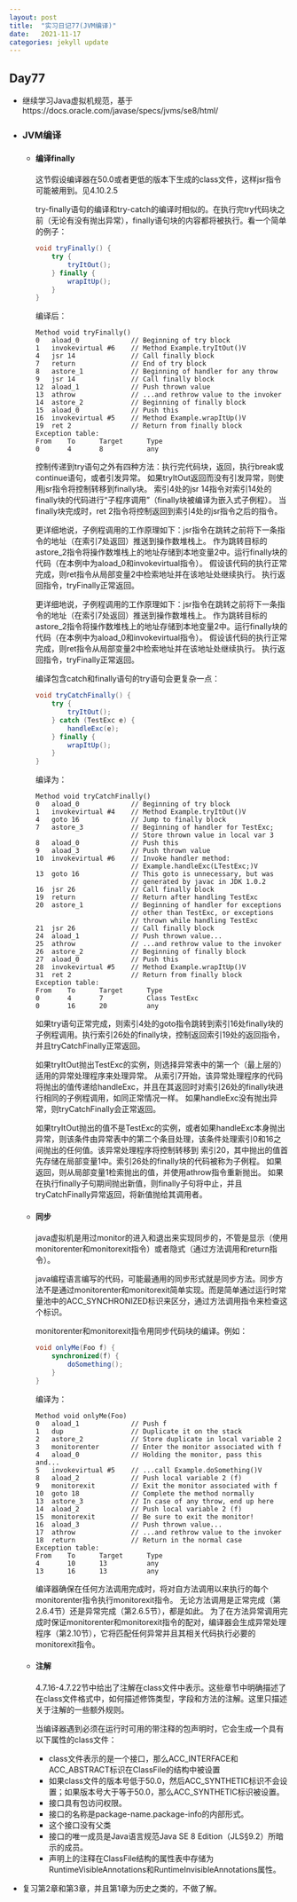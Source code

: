 ```yaml
---
layout: post
title:  "实习日记77(JVM编译)"
date:   2021-11-17
categories: jekyll update
---
```


## Day77

- 继续学习Java虚拟机规范，基于https://docs.oracle.com/javase/specs/jvms/se8/html/

- ### JVM编译

  - #### 编译finally

    这节假设编译器在50.0或者更低的版本下生成的class文件，这样jsr指令可能被用到。见4.10.2.5

    try-finally语句的编译和try-catch的编译时相似的。在执行完try代码块之前（无论有没有抛出异常），finally语句块的内容都将被执行。看一个简单的例子：

    ```java
    void tryFinally() {
        try {
            tryItOut();
        } finally {
            wrapItUp();
        }
    }
    ```

    编译后：

    ```
    Method void tryFinally()
    0   aload_0             // Beginning of try block
    1   invokevirtual #6    // Method Example.tryItOut()V
    4   jsr 14              // Call finally block
    7   return              // End of try block
    8   astore_1            // Beginning of handler for any throw
    9   jsr 14              // Call finally block
    12  aload_1             // Push thrown value
    13  athrow              // ...and rethrow value to the invoker
    14  astore_2            // Beginning of finally block
    15  aload_0             // Push this
    16  invokevirtual #5    // Method Example.wrapItUp()V
    19  ret 2               // Return from finally block
    Exception table:
    From    To      Target      Type
    0       4       8           any
    ```

    控制传递到try语句之外有四种方法：执行完代码块，返回，执行break或continue语句，或者引发异常。 如果tryItOut返回而没有引发异常，则使用jsr指令将控制转移到finally块。 索引4处的jsr 14指令对索引14处的finally块的代码进行“子程序调用”（finally块被编译为嵌入式子例程）。 当finally块完成时，ret 2指令将控制返回到索引4处的jsr指令之后的指令。

    更详细地说，子例程调用的工作原理如下：jsr指令在跳转之前将下一条指令的地址（在索引7处返回）推送到操作数堆栈上。 作为跳转目标的astore_2指令将操作数堆栈上的地址存储到本地变量2中。运行finally块的代码（在本例中为aload_0和invokevirtual指令）。 假设该代码的执行正常完成，则ret指令从局部变量2中检索地址并在该地址处继续执行。 执行返回指令，tryFinally正常返回。

    更详细地说，子例程调用的工作原理如下：jsr指令在跳转之前将下一条指令的地址（在索引7处返回）推送到操作数堆栈上。 作为跳转目标的astore_2指令将操作数堆栈上的地址存储到本地变量2中。运行finally块的代码（在本例中为aload_0和invokevirtual指令）。 假设该代码的执行正常完成，则ret指令从局部变量2中检索地址并在该地址处继续执行。 执行返回指令，tryFinally正常返回。

    编译包含catch和finally语句的try语句会更复杂一点：

    ```java
    void tryCatchFinally() {
        try {
            tryItOut();
        } catch (TestExc e) {
            handleExc(e);
        } finally {
            wrapItUp();
        }
    }
    ```

    编译为：

    ```
    Method void tryCatchFinally()
    0   aload_0             // Beginning of try block
    1   invokevirtual #4    // Method Example.tryItOut()V
    4   goto 16             // Jump to finally block
    7   astore_3            // Beginning of handler for TestExc;
                            // Store thrown value in local var 3
    8   aload_0             // Push this
    9   aload_3             // Push thrown value
    10  invokevirtual #6    // Invoke handler method:
                            // Example.handleExc(LTestExc;)V
    13  goto 16             // This goto is unnecessary, but was
                            // generated by javac in JDK 1.0.2
    16  jsr 26              // Call finally block
    19  return              // Return after handling TestExc
    20  astore_1            // Beginning of handler for exceptions
                            // other than TestExc, or exceptions
                            // thrown while handling TestExc
    21  jsr 26              // Call finally block
    24  aload_1             // Push thrown value...
    25  athrow              // ...and rethrow value to the invoker
    26  astore_2            // Beginning of finally block
    27  aload_0             // Push this
    28  invokevirtual #5    // Method Example.wrapItUp()V
    31  ret 2               // Return from finally block
    Exception table:
    From    To      Target      Type
    0       4       7           Class TestExc
    0       16      20          any
    ```

    如果try语句正常完成，则索引4处的goto指令跳转到索引16处finally块的子例程调用。执行索引26处的finally块，控制返回索引19处的返回指令，并且tryCatchFinally正常返回。

    如果tryItOut抛出TestExc的实例，则选择异常表中的第一个（最上层的）适用的异常处理程序来处理异常。 从索引7开始，该异常处理程序的代码将抛出的值传递给handleExc，并且在其返回时对索引26处的finally块进行相同的子例程调用，如同正常情况一样。 如果handleExc没有抛出异常，则tryCatchFinally会正常返回。

    如果tryItOut抛出的值不是TestExc的实例，或者如果handleExc本身抛出异常，则该条件由异常表中的第二个条目处理，该条件处理索引0和16之间抛出的任何值。该异常处理程序将控制转移到 索引20，其中抛出的值首先存储在局部变量1中。索引26处的finally块的代码被称为子例程。 如果返回，则从局部变量1检索抛出的值，并使用athrow指令重新抛出。 如果在执行finally子句期间抛出新值，则finally子句将中止，并且tryCatchFinally异常返回，将新值抛给其调用者。

  - #### 同步

    java虚拟机是用过monitor的进入和退出来实现同步的，不管是显示（使用monitorenter和monitorexit指令）或者隐式（通过方法调用和return指令）。

    java编程语言编写的代码，可能最通用的同步形式就是同步方法。同步方法不是通过monitorenter和monitorexit简单实现。而是简单通过运行时常量池中的ACC_SYNCHRONIZED标识来区分，通过方法调用指令来检查这个标识。

    monitorenter和monitorexit指令用同步代码块的编译。例如：

    ```java
    void onlyMe(Foo f) {
        synchronized(f) {
            doSomething();
        }
    }
    ```

    编译为：

    ```
    Method void onlyMe(Foo)
    0   aload_1             // Push f
    1   dup                 // Duplicate it on the stack
    2   astore_2            // Store duplicate in local variable 2
    3   monitorenter        // Enter the monitor associated with f
    4   aload_0             // Holding the monitor, pass this and...
    5   invokevirtual #5    // ...call Example.doSomething()V
    8   aload_2             // Push local variable 2 (f)
    9   monitorexit         // Exit the monitor associated with f
    10  goto 18             // Complete the method normally
    13  astore_3            // In case of any throw, end up here
    14  aload_2             // Push local variable 2 (f)
    15  monitorexit         // Be sure to exit the monitor!
    16  aload_3             // Push thrown value...
    17  athrow              // ...and rethrow value to the invoker
    18  return              // Return in the normal case
    Exception table:
    From    To      Target      Type
    4       10      13          any
    13      16      13          any
    ```

    编译器确保在任何方法调用完成时，将对自方法调用以来执行的每个monitorenter指令执行monitorexit指令。 无论方法调用是正常完成（第2.6.4节）还是异常完成（第2.6.5节），都是如此。 为了在方法异常调用完成时保证monitorenter和monitorexit指令的配对，编译器会生成异常处理程序（第2.10节），它将匹配任何异常并且其相关代码执行必要的monitorexit指令。

  - #### 注解

    4.7.16-4.7.22节中给出了注解在class文件中表示。这些章节中明确描述了在class文件格式中，如何描述修饰类型，字段和方法的注解。这里只描述关于注解的一些额外规则。

    当编译器遇到必须在运行时可用的带注释的包声明时，它会生成一个具有以下属性的class文件：

    - class文件表示的是一个接口，那么ACC_INTERFACE和ACC_ABSTRACT标识在ClassFile的结构中被设置
    - 如果class文件的版本号低于50.0，然后ACC_SYNTHETIC标识不会设置；如果版本号大于等于50.0，那么ACC_SYNTHETIC标识被设置。
    - 接口具有包访问权限。
    - 接口的名称是package-name.package-info的内部形式。
    - 这个接口没有父类
    - 接口的唯一成员是Java语言规范Java SE 8 Edition（JLS§9.2）所暗示的成员。
    - 声明上的注释在ClassFile结构的属性表中存储为RuntimeVisibleAnnotations和RuntimeInvisibleAnnotations属性。

- 复习第2章和第3章，并且第1章为历史之类的，不做了解。